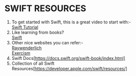 # SWIFT RESOURCES
1. To get started with Swift, this is a great video to start with:-<br>
[Swift Tutorial](https://youtu.be/Pd8IvykiW20)
2. Like learning from books?<br>
[Swift](https://books.apple.com/us/book/the-swift-programming-language-swift-5-3/id881256329)
3. Other nice websites you can refer:-<br>
[Raywenderlich](https://www.raywenderlich.com/)<br>
[Exercism](https://exercism.io/tracks/swift)
4. Swift Docs[https://docs.swift.org/swift-book/index.html]
5. Collection of all Swift Resources[https://developer.apple.com/swift/resources/]
